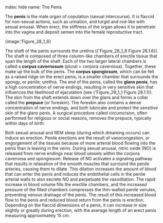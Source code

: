 index: hide
name: The Penis

The  **penis** is the male organ of copulation (sexual intercourse). It is flaccid for non-sexual actions, such as urination, and turgid and rod-like with sexual arousal. When erect, the stiffness of the organ allows it to penetrate into the vagina and deposit semen into the female reproductive tract. 


{image:'Figure_28_1_6}
        

The shaft of the penis surrounds the urethra ({'Figure_28_1_6 Figure 28.1.6}). The shaft is composed of three column-like chambers of erectile tissue that span the length of the shaft. Each of the two larger lateral chambers is called a  **corpus cavernosum** (plural = corpora cavernosa). Together, these make up the bulk of the penis. The  **corpus spongiosum**, which can be felt as a raised ridge on the erect penis, is a smaller chamber that surrounds the spongy, or penile, urethra. The end of the penis, called the  **glans penis**, has a high concentration of nerve endings, resulting in very sensitive skin that influences the likelihood of ejaculation (see {'Figure_28_1_1 Figure 28.1.1}). The skin from the shaft extends down over the glans and forms a collar called the  **prepuce** (or foreskin). The foreskin also contains a dense concentration of nerve endings, and both lubricate and protect the sensitive skin of the glans penis. A surgical procedure called circumcision, often performed for religious or social reasons, removes the prepuce, typically within days of birth. 

Both sexual arousal and REM sleep (during which dreaming occurs) can induce an erection. Penile erections are the result of vasocongestion, or engorgement of the tissues because of more arterial blood flowing into the penis than is leaving in the veins. During sexual arousal, nitric oxide (NO) is released from nerve endings near blood vessels within the corpora cavernosa and spongiosum. Release of NO activates a signaling pathway that results in relaxation of the smooth muscles that surround the penile arteries, causing them to dilate. This dilation increases the amount of blood that can enter the penis and induces the endothelial cells in the penile arterial walls to also secrete NO and perpetuate the vasodilation. The rapid increase in blood volume fills the erectile chambers, and the increased pressure of the filled chambers compresses the thin-walled penile venules, preventing venous drainage of the penis. The result of this increased blood flow to the penis and reduced blood return from the penis is erection. Depending on the flaccid dimensions of a penis, it can increase in size slightly or greatly during erection, with the average length of an erect penis measuring approximately 15 cm. 
